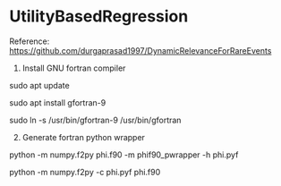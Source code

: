 # UtilityBasedRegression

Reference: https://github.com/durgaprasad1997/DynamicRelevanceForRareEvents

1) Install GNU fortran compiler

sudo apt update

sudo apt install gfortran-9

sudo ln -s /usr/bin/gfortran-9 /usr/bin/gfortran

2) Generate fortran python wrapper

python -m numpy.f2py phi.f90 -m phif90_pwrapper -h phi.pyf

python -m numpy.f2py -c phi.pyf phi.f90
